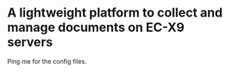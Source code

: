# A lightweight platform to collect and manage documents on EC-X9 servers

Ping me for the config files.
